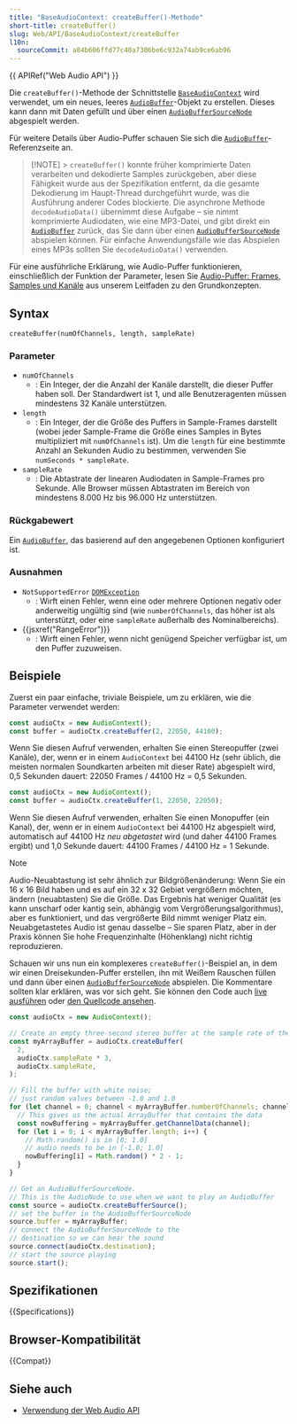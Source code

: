 ```yaml
---
title: "BaseAudioContext: createBuffer()-Methode"
short-title: createBuffer()
slug: Web/API/BaseAudioContext/createBuffer
l10n:
  sourceCommit: a84b606ffd77c40a7306be6c932a74ab9ce6ab96
---
```


{{ APIRef("Web Audio API") }}

Die `createBuffer()`-Methode der Schnittstelle [`BaseAudioContext`](/de/docs/Web/API/BaseAudioContext) wird verwendet, um ein neues, leeres [`AudioBuffer`](/de/docs/Web/API/AudioBuffer)-Objekt zu erstellen. Dieses kann dann mit Daten gefüllt und über einen [`AudioBufferSourceNode`](/de/docs/Web/API/AudioBufferSourceNode) abgespielt werden.

Für weitere Details über Audio-Puffer schauen Sie sich die [`AudioBuffer`](/de/docs/Web/API/AudioBuffer)-Referenzseite an.

> [!NOTE] > `createBuffer()` konnte früher komprimierte Daten verarbeiten und dekodierte Samples zurückgeben, aber diese Fähigkeit wurde aus der Spezifikation entfernt, da die gesamte Dekodierung im Haupt-Thread durchgeführt wurde, was die Ausführung anderer Codes blockierte. Die asynchrone Methode `decodeAudioData()` übernimmt diese Aufgabe – sie nimmt komprimierte Audiodaten, wie eine MP3-Datei, und gibt direkt ein [`AudioBuffer`](/de/docs/Web/API/AudioBuffer) zurück, das Sie dann über einen [`AudioBufferSourceNode`](/de/docs/Web/API/AudioBufferSourceNode) abspielen können. Für einfache Anwendungsfälle wie das Abspielen eines MP3s sollten Sie `decodeAudioData()` verwenden.

Für eine ausführliche Erklärung, wie Audio-Puffer funktionieren, einschließlich der Funktion der Parameter, lesen Sie [Audio-Puffer: Frames, Samples und Kanäle](/de/docs/Web/API/Web_Audio_API/Basic_concepts_behind_Web_Audio_API#audio_buffers_frames_samples_and_channels) aus unserem Leitfaden zu den Grundkonzepten.

## Syntax

```js-nolint
createBuffer(numOfChannels, length, sampleRate)
```

### Parameter

- `numOfChannels`
  - : Ein Integer, der die Anzahl der Kanäle darstellt, die dieser Puffer haben soll. Der Standardwert ist 1, und alle Benutzeragenten müssen mindestens 32 Kanäle unterstützen.
- `length`
  - : Ein Integer, der die Größe des Puffers in Sample-Frames darstellt (wobei jeder Sample-Frame die Größe eines Samples in Bytes multipliziert mit `numOfChannels` ist). Um die `length` für eine bestimmte Anzahl an Sekunden Audio zu bestimmen, verwenden Sie `numSeconds * sampleRate`.
- `sampleRate`
  - : Die Abtastrate der linearen Audiodaten in Sample-Frames pro Sekunde. Alle Browser müssen Abtastraten im Bereich von mindestens 8.000 Hz bis 96.000 Hz unterstützen.

### Rückgabewert

Ein [`AudioBuffer`](/de/docs/Web/API/AudioBuffer), das basierend auf den angegebenen Optionen konfiguriert ist.

### Ausnahmen

- `NotSupportedError` [`DOMException`](/de/docs/Web/API/DOMException)
  - : Wirft einen Fehler, wenn eine oder mehrere Optionen negativ oder anderweitig ungültig sind (wie `numberOfChannels`, das höher ist als unterstützt, oder eine `sampleRate` außerhalb des Nominalbereichs).
- {{jsxref("RangeError")}}
  - : Wirft einen Fehler, wenn nicht genügend Speicher verfügbar ist, um den Puffer zuzuweisen.

## Beispiele

Zuerst ein paar einfache, triviale Beispiele, um zu erklären, wie die Parameter verwendet werden:

```js
const audioCtx = new AudioContext();
const buffer = audioCtx.createBuffer(2, 22050, 44100);
```

Wenn Sie diesen Aufruf verwenden, erhalten Sie einen Stereopuffer (zwei Kanäle), der, wenn er in einem `AudioContext` bei 44100 Hz (sehr üblich, die meisten normalen Soundkarten arbeiten mit dieser Rate) abgespielt wird, 0,5 Sekunden dauert: 22050 Frames / 44100 Hz = 0,5 Sekunden.

```js
const audioCtx = new AudioContext();
const buffer = audioCtx.createBuffer(1, 22050, 22050);
```

Wenn Sie diesen Aufruf verwenden, erhalten Sie einen Monopuffer (ein Kanal), der, wenn er in einem `AudioContext` bei 44100 Hz abgespielt wird, automatisch auf 44100 Hz _neu abgetastet_ wird (und daher 44100 Frames ergibt) und 1,0 Sekunde dauert: 44100 Frames / 44100 Hz = 1 Sekunde.

> [!NOTE]
> Audio-Neuabtastung ist sehr ähnlich zur Bildgrößenänderung: Wenn Sie ein 16 x 16 Bild haben und es auf ein 32 x 32 Gebiet vergrößern möchten, ändern (neuabtasten) Sie die Größe. Das Ergebnis hat weniger Qualität (es kann unscharf oder kantig sein, abhängig vom Vergrößerungsalgorithmus), aber es funktioniert, und das vergrößerte Bild nimmt weniger Platz ein. Neuabgetastetes Audio ist genau dasselbe – Sie sparen Platz, aber in der Praxis können Sie hohe Frequenzinhalte (Höhenklang) nicht richtig reproduzieren.

Schauen wir uns nun ein komplexeres `createBuffer()`-Beispiel an, in dem wir einen Dreisekunden-Puffer erstellen, ihn mit Weißem Rauschen füllen und dann über einen [`AudioBufferSourceNode`](/de/docs/Web/API/AudioBufferSourceNode) abspielen. Die Kommentare sollten klar erklären, was vor sich geht. Sie können den Code auch [live ausführen](https://mdn.github.io/webaudio-examples/audio-buffer/) oder [den Quellcode ansehen](https://github.com/mdn/webaudio-examples/blob/main/audio-buffer/index.html).

```js
const audioCtx = new AudioContext();

// Create an empty three-second stereo buffer at the sample rate of the AudioContext
const myArrayBuffer = audioCtx.createBuffer(
  2,
  audioCtx.sampleRate * 3,
  audioCtx.sampleRate,
);

// Fill the buffer with white noise;
// just random values between -1.0 and 1.0
for (let channel = 0; channel < myArrayBuffer.numberOfChannels; channel++) {
  // This gives us the actual ArrayBuffer that contains the data
  const nowBuffering = myArrayBuffer.getChannelData(channel);
  for (let i = 0; i < myArrayBuffer.length; i++) {
    // Math.random() is in [0; 1.0]
    // audio needs to be in [-1.0; 1.0]
    nowBuffering[i] = Math.random() * 2 - 1;
  }
}

// Get an AudioBufferSourceNode.
// This is the AudioNode to use when we want to play an AudioBuffer
const source = audioCtx.createBufferSource();
// set the buffer in the AudioBufferSourceNode
source.buffer = myArrayBuffer;
// connect the AudioBufferSourceNode to the
// destination so we can hear the sound
source.connect(audioCtx.destination);
// start the source playing
source.start();
```

## Spezifikationen

{{Specifications}}

## Browser-Kompatibilität

{{Compat}}

## Siehe auch

- [Verwendung der Web Audio API](/de/docs/Web/API/Web_Audio_API/Using_Web_Audio_API)
